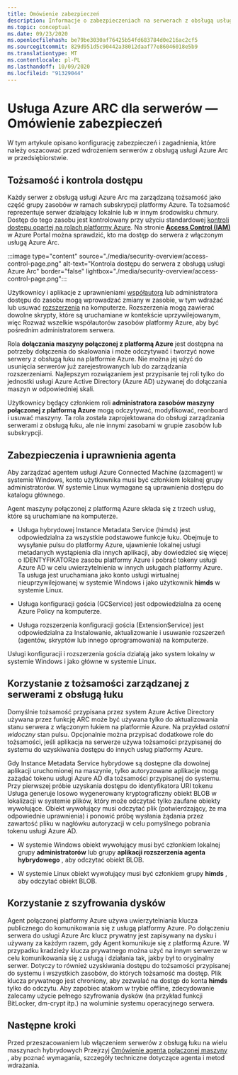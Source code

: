```yaml
---
title: Omówienie zabezpieczeń
description: Informacje o zabezpieczeniach na serwerach z obsługą usługi Azure Arc.
ms.topic: conceptual
ms.date: 09/23/2020
ms.openlocfilehash: be79be3030af76425b54fd683784d0e216ac2cf5
ms.sourcegitcommit: 829d951d5c90442a38012daaf77e86046018e5b9
ms.translationtype: MT
ms.contentlocale: pl-PL
ms.lasthandoff: 10/09/2020
ms.locfileid: "91329044"
---
```

# <a name="azure-arc-for-servers-security-overview"></a>Usługa Azure ARC dla serwerów — Omówienie zabezpieczeń

W tym artykule opisano konfigurację zabezpieczeń i zagadnienia, które należy oszacować przed wdrożeniem serwerów z obsługą usługi Azure Arc w przedsiębiorstwie.

## <a name="identity-and-access-control"></a>Tożsamość i kontrola dostępu

Każdy serwer z obsługą usługi Azure Arc ma zarządzaną tożsamość jako część grupy zasobów w ramach subskrypcji platformy Azure. Ta tożsamość reprezentuje serwer działający lokalnie lub w innym środowisku chmury. Dostęp do tego zasobu jest kontrolowany przy użyciu standardowej [kontroli dostępu opartej na rolach platformy Azure](../../role-based-access-control/overview.md). Na stronie [**Access Control (IAM)**](../../role-based-access-control/role-assignments-portal.md#access-control-iam) w Azure Portal można sprawdzić, kto ma dostęp do serwera z włączonym usługą Azure Arc.

:::image type="content" source="./media/security-overview/access-control-page.png" alt-text="Kontrola dostępu do serwera z obsługą usługi Azure Arc" border="false" lightbox="./media/security-overview/access-control-page.png":::

Użytkownicy i aplikacje z uprawnieniami [współautora](../../role-based-access-control/built-in-roles.md#contributor) lub administratora dostępu do zasobu mogą wprowadzać zmiany w zasobie, w tym wdrażać lub usuwać [rozszerzenia](manage-vm-extensions.md) na komputerze. Rozszerzenia mogą zawierać dowolne skrypty, które są uruchamiane w kontekście uprzywilejowanym, więc Rozważ wszelkie współautorów zasobów platformy Azure, aby być pośrednim administratorem serwera.

Rola **dołączania maszyny połączonej z platformą Azure** jest dostępna na potrzeby dołączenia do skalowania i może odczytywać i tworzyć nowe serwery z obsługą łuku na platformie Azure. Nie można jej użyć do usunięcia serwerów już zarejestrowanych lub do zarządzania rozszerzeniami. Najlepszym rozwiązaniem jest przypisanie tej roli tylko do jednostki usługi Azure Active Directory (Azure AD) używanej do dołączania maszyn w odpowiedniej skali.

Użytkownicy będący członkiem roli **administratora zasobów maszyny połączonej z platformą Azure** mogą odczytywać, modyfikować, reonboard i usuwać maszyny. Ta rola została zaprojektowana do obsługi zarządzania serwerami z obsługą łuku, ale nie innymi zasobami w grupie zasobów lub subskrypcji.

## <a name="agent-security-and-permissions"></a>Zabezpieczenia i uprawnienia agenta

Aby zarządzać agentem usługi Azure Connected Machine (azcmagent) w systemie Windows, konto użytkownika musi być członkiem lokalnej grupy administratorów. W systemie Linux wymagane są uprawnienia dostępu do katalogu głównego.

Agent maszyny połączonej z platformą Azure składa się z trzech usług, które są uruchamiane na komputerze.

* Usługa hybrydowej Instance Metadata Service (himds) jest odpowiedzialna za wszystkie podstawowe funkcje łuku. Obejmuje to wysyłanie pulsu do platformy Azure, ujawnienie lokalnej usługi metadanych wystąpienia dla innych aplikacji, aby dowiedzieć się więcej o IDENTYFIKATORze zasobu platformy Azure i pobrać tokeny usługi Azure AD w celu uwierzytelnienia w innych usługach platformy Azure. Ta usługa jest uruchamiana jako konto usługi wirtualnej nieuprzywilejowanej w systemie Windows i jako użytkownik **himds** w systemie Linux.

* Usługa konfiguracji gościa (GCService) jest odpowiedzialna za ocenę Azure Policy na komputerze.

* Usługa rozszerzenia konfiguracji gościa (ExtensionService) jest odpowiedzialna za Instalowanie, aktualizowanie i usuwanie rozszerzeń (agentów, skryptów lub innego oprogramowania) na komputerze.

Usługi konfiguracji i rozszerzenia gościa działają jako system lokalny w systemie Windows i jako główne w systemie Linux.

## <a name="using-a-managed-identity-with-arc-enabled-servers"></a>Korzystanie z tożsamości zarządzanej z serwerami z obsługą łuku

Domyślnie tożsamość przypisana przez system Azure Active Directory używana przez funkcję ARC może być używana tylko do aktualizowania stanu serwera z włączonym łukiem na platformie Azure. Na przykład *ostatni widoczny* stan pulsu. Opcjonalnie można przypisać dodatkowe role do tożsamości, jeśli aplikacja na serwerze używa tożsamości przypisanej do systemu do uzyskiwania dostępu do innych usług platformy Azure.

Gdy Instance Metadata Service hybrydowe są dostępne dla dowolnej aplikacji uruchomionej na maszynie, tylko autoryzowane aplikacje mogą zażądać tokenu usługi Azure AD dla tożsamości przypisanej do systemu. Przy pierwszej próbie uzyskania dostępu do identyfikatora URI tokenu Usługa generuje losowo wygenerowany kryptograficzny obiekt BLOB w lokalizacji w systemie plików, który może odczytać tylko zaufane obiekty wywołujące. Obiekt wywołujący musi odczytać plik (potwierdzający, że ma odpowiednie uprawnienia) i ponowić próbę wysłania żądania przez zawartość pliku w nagłówku autoryzacji w celu pomyślnego pobrania tokenu usługi Azure AD.

* W systemie Windows obiekt wywołujący musi być członkiem lokalnej grupy **administratorów** lub grupy **aplikacji rozszerzenia agenta hybrydowego** , aby odczytać obiekt BLOB.

* W systemie Linux obiekt wywołujący musi być członkiem grupy **himds** , aby odczytać obiekt BLOB.

## <a name="using-disk-encryption"></a>Korzystanie z szyfrowania dysków

Agent połączonej platformy Azure używa uwierzytelniania klucza publicznego do komunikowania się z usługą platformy Azure. Po dołączeniu serwera do usługi Azure Arc klucz prywatny jest zapisywany na dysku i używany za każdym razem, gdy Agent komunikuje się z platformą Azure. W przypadku kradzieży klucza prywatnego można użyć na innym serwerze w celu komunikowania się z usługą i działania tak, jakby był to oryginalny serwer. Dotyczy to również uzyskiwania dostępu do tożsamości przypisanej do systemu i wszystkich zasobów, do których tożsamość ma dostęp. Plik klucza prywatnego jest chroniony, aby zezwalać na dostęp do konta **himds** tylko do odczytu. Aby zapobiec atakom w trybie offline, zdecydowanie zalecamy użycie pełnego szyfrowania dysków (na przykład funkcji BitLocker, dm-crypt itp.) na woluminie systemu operacyjnego serwera.

## <a name="next-steps"></a>Następne kroki

Przed przeszacowaniem lub włączeniem serwerów z obsługą łuku na wielu maszynach hybrydowych Przejrzyj [Omówienie agenta połączonej maszyny](agent-overview.md) , aby poznać wymagania, szczegóły techniczne dotyczące agenta i metod wdrażania.
